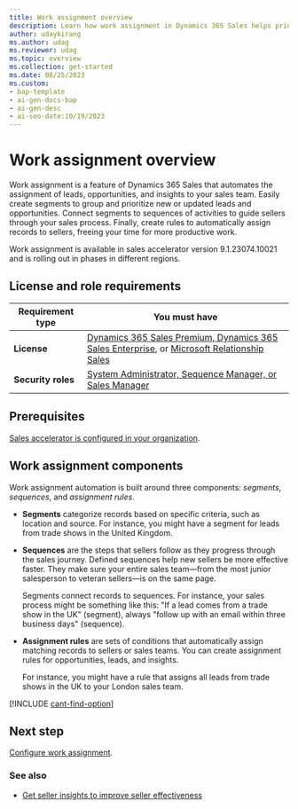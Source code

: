 ```yaml
---
title: Work assignment overview
description: Learn how work assignment in Dynamics 365 Sales helps prioritize records and assign them to sellers automatically with assignment rules and segments.
author: udaykirang
ms.author: udag
ms.reviewer: udag
ms.topic: overview
ms.collection: get-started
ms.date: 08/25/2023
ms.custom:
- bap-template
- ai-gen-docs-bap
- ai-gen-desc
- ai-seo-date:10/19/2023
---
```


# Work assignment overview

Work assignment is a feature of Dynamics 365 Sales that automates the assignment of leads, opportunities, and insights to your sales team. Easily create segments to group and prioritize new or updated leads and opportunities. Connect segments to sequences of activities to guide sellers through your sales process. Finally, create rules to automatically assign records to sellers, freeing your time for more productive work.

Work assignment is available in sales accelerator version 9.1.23074.10021 and is rolling out in phases in different regions.

## License and role requirements

| Requirement type | You must have |
|-----------------------|---------|
| **License** | [Dynamics 365 Sales Premium, Dynamics 365 Sales Enterprise](https://dynamics.microsoft.com/sales/pricing/), or [Microsoft Relationship Sales](https://dynamics.microsoft.com/en-in/sales/relationship-sales/) |
| **Security roles** | [System Administrator, Sequence Manager, or Sales Manager](security-roles-for-sales.md) |

## Prerequisites

[Sales accelerator is configured in your organization](enable-configure-sales-accelerator.md).

## Work assignment components

Work assignment automation is built around three components: *segments*, *sequences*, and *assignment rules*.

- **Segments** categorize records based on specific criteria, such as location and source. For instance, you might have a segment for leads from trade shows in the United Kingdom.

- **Sequences** are the steps that sellers follow as they progress through the sales journey. Defined sequences help new sellers be more effective faster. They make sure your entire sales team&mdash;from the most junior salesperson to veteran sellers&mdash;is on the same page.

  Segments connect records to sequences. For instance, your sales process might be something like this: "If a lead comes from a trade show in the UK" (segment), always "follow up with an email within three business days" (sequence).

- **Assignment rules** are sets of conditions that automatically assign matching records to sellers or sales teams. You can create assignment rules for opportunities, leads, and insights.

  For instance, you might have a rule that assigns all leads from trade shows in the UK to your London sales team.

[!INCLUDE [cant-find-option](../includes/cant-find-option.md)]

## Next step

[Configure work assignment](wa-work-assignment-manage-settings.md).

### See also

- [Get seller insights to improve seller effectiveness](seller-insights-intro.md)

